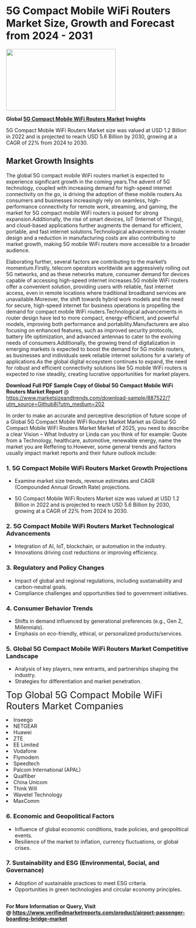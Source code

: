 <H1>5G Compact Mobile WiFi Routers Market Size, Growth and Forecast from 2024 - 2031</H1><img class="aligncenter size-medium wp-image-584254" src="https://thirdeyenews.in/wp-content/uploads/2024/09/Global-Market-Research-300x168.jpeg" alt="" width="300" height="168" /><p><strong>Global&nbsp;<a href="https://www.marketsizeandtrends.com/download-sample/887522/?utm_source=Github8j?utm_medium=202">5G Compact Mobile WiFi Routers Market</a> Insights</strong></p><p>5G Compact Mobile WiFi Routers Market size was valued at USD 1.2 Billion in 2022 and is projected to reach USD 5.6 Billion by 2030, growing at a CAGR of 22% from 2024 to 2030.</p><p><h2>Market Growth Insights</h2> <p>The global 5G compact mobile WiFi routers market is expected to experience significant growth in the coming years.The advent of 5G technology, coupled with increasing demand for high-speed internet connectivity on the go, is driving the adoption of these mobile routers.As consumers and businesses increasingly rely on seamless, high-performance connectivity for remote work, streaming, and gaming, the market for 5G compact mobile WiFi routers is poised for strong expansion.Additionally, the rise of smart devices, IoT (Internet of Things), and cloud-based applications further augments the demand for efficient, portable, and fast internet solutions.Technological advancements in router design and a reduction in manufacturing costs are also contributing to market growth, making 5G mobile WiFi routers more accessible to a broader audience.</p> <p>Elaborating further, several factors are contributing to the market’s momentum.Firstly, telecom operators worldwide are aggressively rolling out 5G networks, and as these networks mature, consumer demand for devices capable of accessing high-speed internet increases.5G mobile WiFi routers offer a convenient solution, providing users with reliable, fast internet access, even in remote locations where traditional broadband services are unavailable.Moreover, the shift towards hybrid work models and the need for secure, high-speed internet for business operations is propelling the demand for compact mobile WiFi routers.Technological advancements in router design have led to more compact, energy-efficient, and powerful models, improving both performance and portability.Manufacturers are also focusing on enhanced features, such as improved security protocols, battery life optimization, and advanced antennas to cater to the evolving needs of consumers.Additionally, the growing trend of digitalization in emerging markets is expected to boost the demand for 5G mobile routers, as businesses and individuals seek reliable internet solutions for a variety of applications.As the global digital ecosystem continues to expand, the need for robust and efficient connectivity solutions like 5G mobile WiFi routers is expected to rise steadily, creating lucrative opportunities for market players.</p> <p><span class=""><strong>Download Full PDF Sample Copy of Global 5G Compact Mobile WiFi Routers Market Report</strong> @ <a href="https://www.marketsizeandtrends.com/download-sample/887522/?utm_source=Github8j?utm_medium=202" target="_blank">https://www.marketsizeandtrends.com/download-sample/887522/?utm_source=Github8j?utm_medium=202</a></span></p><p>In order to make an accurate and perceptive description of future scope of a Global&nbsp;5G Compact Mobile WiFi Routers Market Market as Global&nbsp;5G Compact Mobile WiFi Routers Market Market of 2025, you need to describe a clear Vision &ndash; What Industry or Linda can you think of for example: Quote from a Technology, healthcare, automotive, renewable energy, name the market you are Reffering to.However, some general trends and factors usually impact market reports and their future outlook include:</p><h3>1.&nbsp;<strong>5G Compact Mobile WiFi Routers Market Growth Projections</strong></h3><ul><li>Examine market size trends, revenue estimates and CAGR (Compounded Annual Growth Rate) projections.</li><li><p>5G Compact Mobile WiFi Routers Market size was valued at USD 1.2 Billion in 2022 and is projected to reach USD 5.6 Billion by 2030, growing at a CAGR of 22% from 2024 to 2030.</p></li></ul><h3>2.&nbsp;<strong>5G Compact Mobile WiFi Routers Market Technological Advancements</strong></h3><ul><li>Integration of AI, IoT, blockchain, or automation in the industry.</li><li>Innovations driving cost reductions or improving efficiency.</li></ul><h3>3.&nbsp;<strong>Regulatory and Policy Changes</strong></h3><ul><li>Impact of global and regional regulations, including sustainability and carbon-neutral goals.</li><li>Compliance challenges and opportunities tied to government initiatives.</li></ul><h3>4.&nbsp;<strong>Consumer Behavior Trends</strong></h3><ul><li>Shifts in demand influenced by generational preferences (e.g., Gen Z, Millennials).</li><li>Emphasis on eco-friendly, ethical, or personalized products/services.</li></ul><h3>5.&nbsp;<strong>Global 5G Compact Mobile WiFi Routers Market Competitive Landscape</strong></h3><ul><li>Analysis of key players, new entrants, and partnerships shaping the industry.</li><li>Strategies for differentiation and market penetration.</li></ul><p data-pm-slice="1 1 []"><span style="color: inherit; font-family: inherit; font-size: 25px;">Top Global 5G Compact Mobile WiFi Routers Market Companies</span></p><div class="" data-test-id=""><p><li>Inseego</li><li> NETGEAR</li><li> Huawei</li><li> ZTE</li><li> EE Limited</li><li> Vodafone</li><li> Flymodem</li><li> Speedtech</li><li> Palcom International (APAL)</li><li> Qualfiber</li><li> China Unicom</li><li> Think Will</li><li> Wavetel Technology</li><li> MaxComm</li></p></div><h3>6.&nbsp;<strong>Economic and Geopolitical Factors</strong></h3><ul><li>Influence of global economic conditions, trade policies, and geopolitical events.</li><li>Resilience of the market to inflation, currency fluctuations, or global crises.</li></ul><h3>7.&nbsp;<strong>Sustainability and ESG (Environmental, Social, and Governance)</strong></h3><ul><li>Adoption of sustainable practices to meet ESG criteria.</li><li>Opportunities in green technologies and circular economy principles.</li></ul><h2><strong style="font-size: 14px;">For More Information or Query, Visit @&nbsp;</strong><a style="background-color: #ffffff; font-size: 14px;" href="https://www.marketsizeandtrends.com/report/5g-compact-mobile-wifi-routers-market/" target="_blank">https://www.verifiedmarketreports.com/product/airport-passenger-boarding-bridge-market</a></h2>
